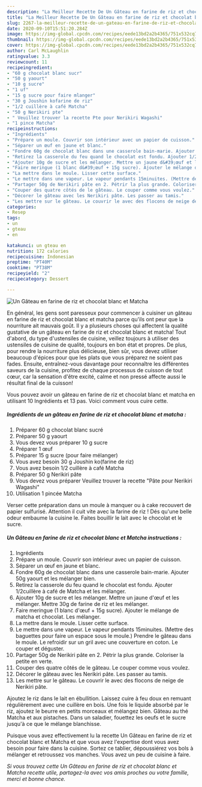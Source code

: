 ```yaml
---
description: "La Meilleur Recette De Un Gâteau en farine de riz et chocolat blanc et Matcha"
title: "La Meilleur Recette De Un Gâteau en farine de riz et chocolat blanc et Matcha"
slug: 2267-la-meilleur-recette-de-un-gateau-en-farine-de-riz-et-chocolat-blanc-et-matcha
date: 2020-09-10T15:51:20.284Z
image: https://img-global.cpcdn.com/recipes/eede13bd2a2b4365/751x532cq70/un-gateau-en-farine-de-riz-et-chocolat-blanc-et-matcha-photo-principale-de-la-recette.jpg
thumbnail: https://img-global.cpcdn.com/recipes/eede13bd2a2b4365/751x532cq70/un-gateau-en-farine-de-riz-et-chocolat-blanc-et-matcha-photo-principale-de-la-recette.jpg
cover: https://img-global.cpcdn.com/recipes/eede13bd2a2b4365/751x532cq70/un-gateau-en-farine-de-riz-et-chocolat-blanc-et-matcha-photo-principale-de-la-recette.jpg
author: Carl McLaughlin
ratingvalue: 3.3
reviewcount: 11
recipeingredient:
- "60 g chocolat blanc sucr"
- "50 g yaourt"
- "10 g sucre"
- "1 uf"
- "15 g sucre pour faire mlanger"
- "30 g Joushin kofarine de riz"
- "1/2 cuillère à café Matcha"
- "50 g Nerikiri pte"
- " Veuillez trouver la recette Pte pour Nerikiri Wagashi"
- "1 pince Matcha"
recipeinstructions:
- "Ingrédients"
- "Prépare un moule. Couvrir son intérieur avec un papier de cuisson."
- "Séparer un œuf en jaune et blanc."
- "Fondre 60g de chocolat blanc dans une casserole bain-marie. Ajouter 50g yaourt et les mélanger bien."
- "Retirez la casserole du feu quand le chocolat est fondu. Ajouter 1/2cuillère à café de Matcha et les mélanger."
- "Ajouter 10g de sucre et les mélanger. Mettre un jaune d&#39;œuf et les mélanger. Mettre 30g de farine de riz et les mélanger."
- "Faire meringue (1 blanc d&#39;œuf + 15g sucre). Ajouter le mélange de matcha et chocolat. Les mélanger."
- "La mettre dans le moule. Lisser cette surface."
- "Le mettre dans une vapeur. Le vapeur pendants 15minuites. (Mettre des baguettes pour faire un espace sous le moule.) Prendre le gâteau dans le moule. Le refroidir sur un gril avec une couverture en coton. Le couper et déguster."
- "Partager 50g de Nerikiri pâte en 2. Pétrir la plus grande. Coloriser la petite en verte."
- "Couper des quatre côtés de le gâteau. Le couper comme vous voulez."
- "Décorer le gâteau avec les Nerikiri pâte. Les passer au tamis."
- "Les mettre sur le gâteau. Le couvrir le avec des flocons de neige de Nerikiri pâte."
categories:
- Resep
tags:
- un
- gteau
- en

katakunci: un gteau en 
nutrition: 172 calories
recipecuisine: Indonesian
preptime: "PT40M"
cooktime: "PT38M"
recipeyield: "2"
recipecategory: Dessert

---
```



![Un Gâteau en farine de riz et chocolat blanc et Matcha](https://img-global.cpcdn.com/recipes/eede13bd2a2b4365/751x532cq70/un-gateau-en-farine-de-riz-et-chocolat-blanc-et-matcha-photo-principale-de-la-recette.jpg)

En général, les gens sont paresseux pour commencer à cuisiner un gâteau en farine de riz et chocolat blanc et matcha parce qu'ils ont peur que la nourriture ait mauvais goût. Il y a plusieurs choses qui affectent la qualité gustative de un gâteau en farine de riz et chocolat blanc et matcha! Tout d'abord, du type d'ustensiles de cuisine, veillez toujours à utiliser des ustensiles de cuisine de qualité, toujours en bon état et propres. De plus, pour rendre la nourriture plus délicieuse, bien sûr, vous devez utiliser beaucoup d'épices pour que les plats que vous préparez ne soient pas fades. Ensuite, entraînez-vous davantage pour reconnaître les différentes saveurs de la cuisine, profitez de chaque processus de cuisson de tout cœur, car la sensation d'être excité, calme et non pressé affecte aussi le résultat final de la cuisson!

<!--inarticleads1-->

Vous pouvez avoir un gâteau en farine de riz et chocolat blanc et matcha en utilisant 10 Ingrédients et 13 pas. Voici comment vous cuire cette.

##### Ingrédients de un gâteau en farine de riz et chocolat blanc et matcha :

1. Préparer 60 g chocolat blanc sucré
1. Préparer 50 g yaourt
1. Vous devez vous préparer 10 g sucre
1. Préparer 1 œuf
1. Préparer 15 g sucre (pour faire mélanger)
1. Vous avez besoin 30 g Joushin ko(farine de riz)
1. Vous avez besoin 1/2 cuillère à café Matcha
1. Préparer 50 g Nerikiri pâte
1. Vous devez vous préparer  Veuillez trouver la recette &#34;Pâte pour Nerikiri Wagashi&#34;
1. Utilisation 1 pincée Matcha


Verser cette préparation dans un moule à manquer ou à cake recouvert de papier sulfurisé. Attention il cuit vite avec la farine de riz ! Dés qu&#39;une belle odeur embaume la cuisine le. Faites bouillir le lait avec le chocolat et le sucre. 

<!--inarticleads2-->

##### Un Gâteau en farine de riz et chocolat blanc et Matcha instructions :

1. Ingrédients
1. Prépare un moule. Couvrir son intérieur avec un papier de cuisson.
1. Séparer un œuf en jaune et blanc.
1. Fondre 60g de chocolat blanc dans une casserole bain-marie. Ajouter 50g yaourt et les mélanger bien.
1. Retirez la casserole du feu quand le chocolat est fondu. Ajouter 1/2cuillère à café de Matcha et les mélanger.
1. Ajouter 10g de sucre et les mélanger. Mettre un jaune d&#39;œuf et les mélanger. Mettre 30g de farine de riz et les mélanger.
1. Faire meringue (1 blanc d&#39;œuf + 15g sucre). Ajouter le mélange de matcha et chocolat. Les mélanger.
1. La mettre dans le moule. Lisser cette surface.
1. Le mettre dans une vapeur. Le vapeur pendants 15minuites. (Mettre des baguettes pour faire un espace sous le moule.) Prendre le gâteau dans le moule. Le refroidir sur un gril avec une couverture en coton. Le couper et déguster.
1. Partager 50g de Nerikiri pâte en 2. Pétrir la plus grande. Coloriser la petite en verte.
1. Couper des quatre côtés de le gâteau. Le couper comme vous voulez.
1. Décorer le gâteau avec les Nerikiri pâte. Les passer au tamis.
1. Les mettre sur le gâteau. Le couvrir le avec des flocons de neige de Nerikiri pâte.


Ajoutez le riz dans le lait en ébullition. Laissez cuire à feu doux en remuant régulièrement avec une cuillère en bois. Une fois le liquide absorbé par le riz, ajoutez le beurre en petits morceaux et mélangez bien. Gâteau au thé Matcha et aux pistaches. Dans un saladier, fouettez les oeufs et le sucre jusqu&#39;à ce que le mélange blanchisse. 

<!--inarticleads1-->

<p>
Puisque vous avez effectivement lu la recette Un Gâteau en farine de riz et chocolat blanc et Matcha et que vous avez l'expertise dont vous avez besoin pour faire dans la cuisine. Sortez ce tablier, dépoussiérez vos bols à mélanger et retroussez vos manches. Vous avez un peu de cuisine à faire.
</p>

<p>
<i>Si vous trouvez cette Un Gâteau en farine de riz et chocolat blanc et Matcha recette utile, partagez-la avec vos amis proches ou votre famille, merci et bonne chance.</i>
</p>
